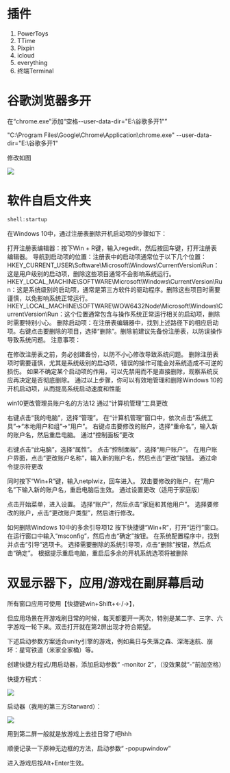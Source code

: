 
# 插件
1. PowerToys
2. TTime
3. Pixpin
4. icloud
5. everything
6. 终端Terminal



# 谷歌浏览器多开

在“chrome.exe”添加“空格--user-data-dir="E:\谷歌多开1"”

"C:\Program Files\Google\Chrome\Application\chrome.exe" --user-data-dir="E:\谷歌多开1"

修改如图

![](https://pic1.zhimg.com/80/v2-e1c7bf8fc3acde3f30a1115371928f50_1440w.webp)



# 软件自启文件夹
```java
shell:startup
```

在Windows 10中，通过注册表删除开机启动项的步骤如下‌：

‌打开注册表编辑器‌：按下Win + R键，输入regedit，然后按回车键，打开注册表编辑器。
‌导航到启动项的位置‌：注册表中的启动项通常位于以下几个位置：
HKEY_CURRENT_USER\Software\Microsoft\Windows\CurrentVersion\Run：这是用户级别的启动项，删除这些项目通常不会影响系统运行。
HKEY_LOCAL_MACHINE\SOFTWARE\Microsoft\Windows\CurrentVersion\Run：这是系统级别的启动项，通常是第三方软件的驱动程序。删除这些项目时需要谨慎，以免影响系统正常运行。
HKEY_LOCAL_MACHINE\SOFTWARE\WOW6432Node\Microsoft\Windows\CurrentVersion\Run：这个位置通常包含与操作系统正常运行相关的启动项，删除时需要特别小心。
‌删除启动项‌：在注册表编辑器中，找到上述路径下的相应启动项。右键点击要删除的项目，选择“删除”。删除前建议先备份注册表，以防误操作导致系统问题。
‌注意事项‌：

在修改注册表之前，务必创建备份，以防不小心修改导致系统问题。
删除注册表项时需要谨慎，尤其是系统级别的启动项，错误的操作可能会对系统造成不可逆的损伤。
如果不确定某个启动项的作用，可以先禁用而不是直接删除，观察系统反应再决定是否彻底删除。
通过以上步骤，你可以有效地管理和删除Windows 10的开机启动项，从而提高系统启动速度和性能


‌win10更改‌管理员账户名的方法‌12
‌通过“‌计算机管理”工具更改‌

右键点击“我的电脑”，选择“管理”。
在“计算机管理”窗口中，依次点击“系统工具”->“本地用户和组”->“用户”。
右键点击要修改的账户，选择“重命名”，输入新的账户名，然后重启电脑。
‌通过“‌控制面板”更改‌

右键点击“此电脑”，选择“属性”。
点击“控制面板”，选择“用户账户”。
在用户账户界面，点击“更改账户名称”，输入新的账户名，然后点击“更改”按钮。
‌通过‌命令提示符更改‌

同时按下“Win+R”键，输入netplwiz，回车进入。
双击要修改的账户，在“用户名”下输入新的账户名，重启电脑后生效。
‌通过设置更改（适用于家庭版）‌

点击开始菜单，进入设置。
选择“账户”，然后点击“家庭和其他用户”。
选择要修改的账户，点击“更改账户类型”，然后进行修改。

如何删除‌Windows 10中的多余引导项‌12
按下快捷键“Win+R”，打开“运行”窗口。
在运行窗口中输入“‌msconfig”，然后点击“确定”按钮。
在系统配置程序中，找到并点击“引导”选项卡。
选择需要删除的系统引导项，点击“删除”按钮，然后点击“确定”。
根据提示重启电脑，重启后多余的开机系统选项将被删除‌


# 双显示器下，应用/游戏在副屏幕启动

所有窗口应用可使用【快捷键win+Shift+←/→】，

但应用场景在开游戏刷日常的时候，每天都要开一两次，特别是某二字、三字、六字游戏一轮下来。双击打开就在第2屏出现才符合期望。

下述启动参数方案适合unity引擎的游戏，例如奥日与失落之森、深海迷航、崩坏：星穹铁道（米家全家桶）等。

创建快捷方程式/用启动器，添加启动参数“ -monitor 2”，（没效果就“-”前加空格）

快捷方程式：

![](https://pic1.zhimg.com/80/v2-b907beaaacb0dd096cf57d072a9f42f8_720w.webp)

启动器（我用的第三方Starward）：

![](https://pic3.zhimg.com/80/v2-dcf94f0277a076a7c7959cb3e2a9f0f2_720w.webp)

用到第二屏一般就是放游戏上去挂日常了吧hhh

顺便记录一下原神无边框的方法，启动参数“ -popupwindow”

进入游戏后按Alt+Enter生效。

